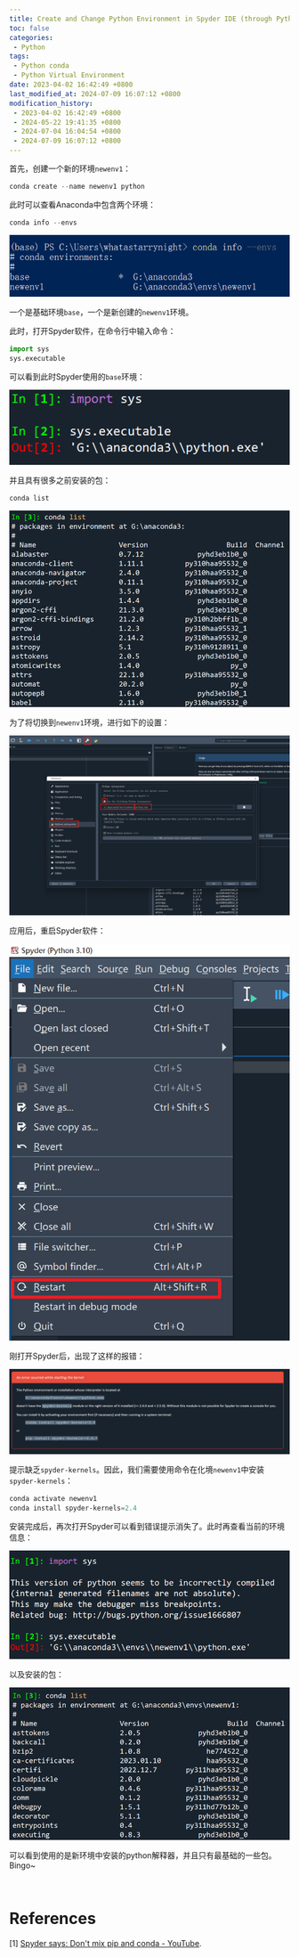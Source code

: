 ```yaml
---
title: Create and Change Python Environment in Spyder IDE (through Python Conda)
toc: false
categories: 
 - Python
tags:
 - Python conda
 - Python Virtual Environment
date: 2023-04-02 16:42:49 +0800
last_modified_at: 2024-07-09 16:07:12 +0800
modification_history:
 - 2023-04-02 16:42:49 +0800
 - 2024-05-22 19:41:35 +0800
 - 2024-07-04 16:04:54 +0800
 - 2024-07-09 16:07:12 +0800
---
```


首先，创建一个新的环境`newenv1`：

```powershell
conda create --name newenv1 python
```

此时可以查看Anaconda中包含两个环境：

```powershell
conda info --envs
```

![image-20230402162050427](https://github.com/HelloWorld-1017/blog-images/blob/main/migration/imgpersonal/image-20230402162050427.png?raw=true)

一个是基础环境`base`，一个是新创建的`newenv1`环境。

此时，打开Spyder软件，在命令行中输入命令：

```python
import sys
sys.executable
```

可以看到此时Spyder使用的`base`环境：

![image-20230402162343455](https://github.com/HelloWorld-1017/blog-images/blob/main/migration/imgpersonal/image-20230402162343455.png?raw=true)

并且具有很多之前安装的包：

```powershell
conda list
```

![image-20230402162521518](https://github.com/HelloWorld-1017/blog-images/blob/main/migration/imgpersonal/image-20230402162521518.png?raw=true)

为了将切换到`newenv1`环境，进行如下的设置：

![image-20230402162853906](https://github.com/HelloWorld-1017/blog-images/blob/main/migration/imgpersonal/image-20230402162853906.png?raw=true)

应用后，重启Spyder软件：

![image-20230402162935063](https://github.com/HelloWorld-1017/blog-images/blob/main/migration/imgpersonal/image-20230402162935063.png?raw=true)

刚打开Spyder后，出现了这样的报错：

![image-20230402163032045](https://github.com/HelloWorld-1017/blog-images/blob/main/migration/imgpersonal/image-20230402163032045.png?raw=true)

提示缺乏`spyder-kernels`。因此，我们需要使用命令在化境`newenv1`中安装`spyder-kernels`：

```powershell
conda activate newenv1
conda install spyder-kernels=2.4
```

安装完成后，再次打开Spyder可以看到错误提示消失了。此时再查看当前的环境信息：

![image-20230402163459142](https://github.com/HelloWorld-1017/blog-images/blob/main/migration/imgpersonal/image-20230402163459142.png?raw=true)

以及安装的包：

![image-20230402163622353](https://github.com/HelloWorld-1017/blog-images/blob/main/migration/imgpersonal/image-20230402163622353.png?raw=true)

可以看到使用的是新环境中安装的python解释器，并且只有最基础的一些包。Bingo~

<br>

# References

[1] [Spyder says: Don't mix pip and conda - YouTube](https://www.youtube.com/watch?v=Ul79ihg41Rs).